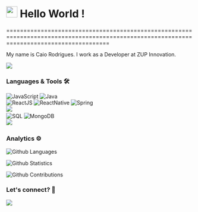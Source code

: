 
<h1><img src="https://emojis.slackmojis.com/emojis/images/1531849430/4246/blob-sunglasses.gif?1531849430" width="30"/> Hello World ! </h1>
==========================================================================================================================================


My name is Caio Rodrigues. I work as a Developer at ZUP Innovation.

![](http://estruyf-github.azurewebsites.net/api/VisitorHit?user=rodrigues-caio&repo=rodrigues-caio&countColorcountColor)

### Languages & Tools 🛠  
![JavaScript](https://img.shields.io/badge/-JavaScript-05122A?style=flat&color=green)&nbsp;![Java](https://img.shields.io/badge/-Java-05122A?style=flat&color=green)&nbsp;  
![ReactJS](https://img.shields.io/badge/-ReactJS-05122A?style=flat&color=orange)&nbsp;![ReactNative](https://img.shields.io/badge/-ReactNative-05122A?style=flat&color=orange)&nbsp;![Spring](https://img.shields.io/badge/-Spring-05122A?style=flat&color=orange)&nbsp;  
![](https://img.shields.io/badge/--05122A?style=flat&color=gray)&nbsp;  
![SQL](https://img.shields.io/badge/-SQL-05122A?style=flat&color=yellow)&nbsp;![MongoDB](https://img.shields.io/badge/-MongoDB-05122A?style=flat&color=yellow)&nbsp;  
![](https://img.shields.io/badge/--05122A?style=flat&color=blue)&nbsp;  


### Analytics ⚙️

![Github Languages](https://github-readme-stats.vercel.app/api/top-langs/?username=rodrigues-caio&layout=compact&count_private=true)

![Github Statistics](https://github-readme-stats.vercel.app/api/?username=rodrigues-caio&count_private=true&show_icons=true)

![Github Contributions](https://github-readme-streak-stats.herokuapp.com/?user=rodrigues-caio&hide_border=true)

### Let's connect? 🤝

<p align="left">

<a href="https://www.linkedin.com/in/caio-rodrigues-442b08b2/"><img src="https://img.shields.io/badge/-LinkedIn-0077B5?style=flat&logo=Linkedin&logoColor=white"/></a>

</p>
